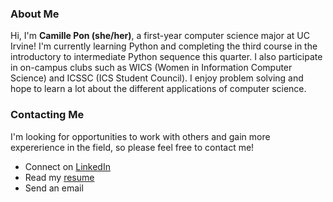 ### About Me
Hi, I'm **Camille Pon (she/her)**, a first-year computer science major at UC Irvine! I'm currently learning Python and completing the third course in the introductory to intermediate Python sequence this quarter. I also participate in on-campus clubs such as WICS (Women in Information Computer Science) and ICSSC (ICS Student Council). I enjoy problem solving and hope to learn a lot about the different applications of computer science. 

### Contacting Me
I'm looking for opportunities to work with others and gain more expererience in the field, so please feel free to contact me!

- Connect on [LinkedIn](www.linkedin.com/in/camille-p-b23286219)
- Read my [resume](https://github.com/cami-p/cami-p/files/8458042/pon_camille_resume.pdf)
- Send an email

<!--
**cami-p/cami-p** is a ✨ _special_ ✨ repository because its `README.md` (this file) appears on your GitHub profile.

Here are some ideas to get you started:

- 🔭 I’m currently working on ...
- 🌱 I’m currently learning ...
- 👯 I’m looking to collaborate on ...
- 🤔 I’m looking for help with ...
- 💬 Ask me about ...
- 📫 How to reach me: ...
- 😄 Pronouns: ...
- ⚡ Fun fact: ...
-->


